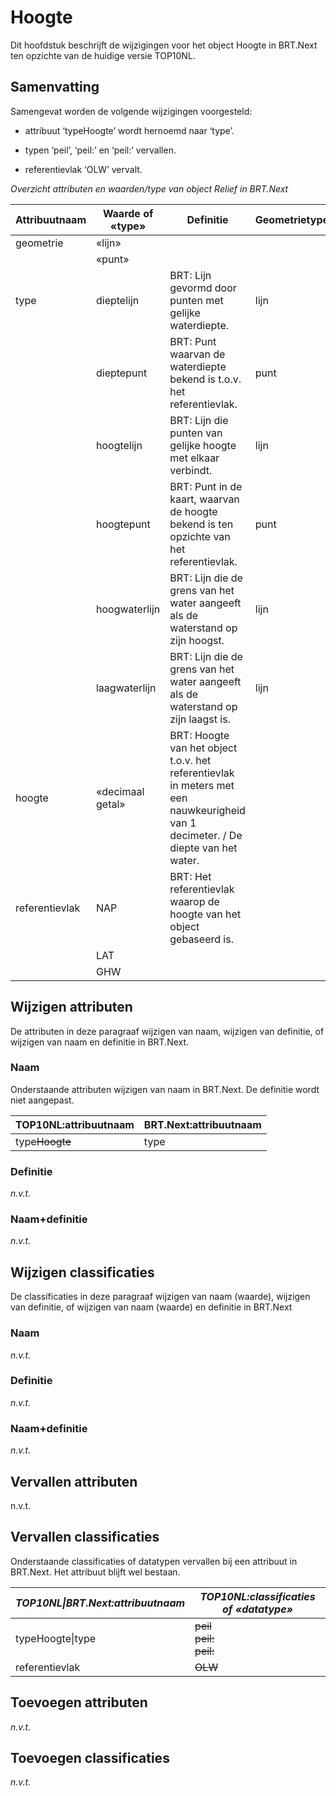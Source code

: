 Hoogte
======

Dit hoofdstuk beschrijft de wijzigingen voor het object Hoogte in BRT.Next ten
opzichte van de huidige versie TOP10NL.

Samenvatting
------------

Samengevat worden de volgende wijzigingen voorgesteld:

-   attribuut ‘typeHoogte’ wordt hernoemd naar ‘type’.

-   typen ‘peil’, ‘peil:’ en ‘peil:’ vervallen.

-   referentievlak ‘OLW’ vervalt.

*Overzicht attributen en waarden/type van object Relief in BRT.Next*

| Attribuutnaam  | Waarde of «type» | Definitie                                                                                                                         | Geometrietype | Kardinaliteit |
|----------------|------------------|-----------------------------------------------------------------------------------------------------------------------------------|---------------|---------------|
| geometrie      | «lijn»           |                                                                                                                                   |               | 1-1           |
|                | «punt»           |                                                                                                                                   |               |               |
| type           | dieptelijn       | BRT: Lijn gevormd door punten met gelijke waterdiepte.                                                                            | lijn          | 1-1           |
|                | dieptepunt       | BRT: Punt waarvan de waterdiepte bekend is t.o.v. het referentievlak.                                                             | punt          |               |
|                | hoogtelijn       | BRT: Lijn die punten van gelijke hoogte met elkaar verbindt.                                                                      | lijn          |               |
|                | hoogtepunt       | BRT: Punt in de kaart, waarvan de hoogte bekend is ten opzichte van het referentievlak.                                           | punt          |               |
|                | hoogwaterlijn    | BRT: Lijn die de grens van het water aangeeft als de waterstand op zijn hoogst.                                                   | lijn          |               |
|                | laagwaterlijn    | BRT: Lijn die de grens van het water aangeeft als de waterstand op zijn laagst is.                                                | lijn          |               |
| hoogte         | «decimaal getal» | BRT: Hoogte van het object t.o.v. het referentievlak in meters met een nauwkeurigheid van 1 decimeter. / De diepte van het water. |               | 1-1           |
| referentievlak | NAP              | BRT: Het referentievlak waarop de hoogte van het object gebaseerd is.                                                             |               | 1-1           |
|                | LAT              |                                                                                                                                   |               |               |
|                | GHW              |                                                                                                                                   |               |               |

Wijzigen attributen
-------------------

De attributen in deze paragraaf wijzigen van naam, wijzigen van definitie, of
wijzigen van naam en definitie in BRT.Next.

### Naam

Onderstaande attributen wijzigen van naam in BRT.Next. De definitie wordt niet
aangepast.

| TOP10NL:attribuutnaam | BRT.Next:attribuutnaam |
|-----------------------|------------------------|
| type~~Hoogte~~    | type                   |

### Definitie

*n.v.t.*

### Naam+definitie

*n.v.t.*

Wijzigen classificaties
-----------------------

De classificaties in deze paragraaf wijzigen van naam (waarde), wijzigen van
definitie, of wijzigen van naam (waarde) en definitie in BRT.Next

### Naam

*n.v.t.*

### Definitie

*n.v.t.*

### Naam+definitie

*n.v.t.*

Vervallen attributen
--------------------

n.v.t.

Vervallen classificaties
------------------------

Onderstaande classificaties of datatypen vervallen bij een attribuut in
BRT.Next. Het attribuut blijft wel bestaan.

| *TOP10NL\|BRT.Next:attribuutnaam* | *TOP10NL:classificaties of «datatype»*    |
|-----------------------------------|-------------------------------------------|
| typeHoogte\|type                  | ~~peil~~<br/>~~peil:~~<br/>~~peil:~~ |
| referentievlak                    | ~~OLW~~                               |

Toevoegen attributen
--------------------

*n.v.t.*

Toevoegen classificaties
------------------------

*n.v.t.*
